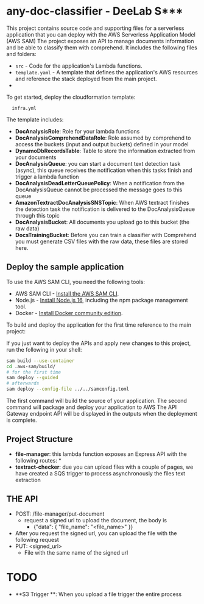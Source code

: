 # any-doc-classifier  - DeeLab S***

This project contains source code and supporting files for a serverless application that you can deploy with the AWS Serverless Application Model (AWS SAM) 
The project exposes an API to manage documents information and be able to classify them with comprehend. It includes the following files and folders:

- `src` - Code for the application's Lambda functions.
- `template.yaml` - A template that defines the application's AWS resources and reference the stack deployed from the main project. 
- 
To get started, deploy the cloudformation template:
```
  infra.yml
```

The template includes: 

* **DocAnalysisRole**: Role for your lambda functions 
* **DocAnalysisComprehendDataRole**: Role assumed by comprehend to access the buckets (input and output buckets) defined in your model
* **DynamoDbRecordsTable**: Table to store the information extracted from your documents
* **DocAnalysisQueue**: you can start a document text detection task (async), this queue receives the notification when this tasks finish and trigger a lambda function
* **DocAnalysisDeadLetterQueuePolicy**: When a notification from the DocAnalysisQueue cannot be processed the message goes to this queue 
* **AmazonTextractDocAnalysisSNSTopic**: When AWS textract finishes the detection task the notification is delivered to the DocAnalysisQueue through this topic
* **DocAnalysisBucket**: All documents you upload go to this bucket (the raw data)
* **DocsTrainingBucket**: Before you can train a classifier with Comprehend you must generate CSV files with the raw data, these files are stored here. 


## Deploy the sample application

To use the AWS SAM CLI, you need the following tools:

* AWS SAM CLI - [Install the AWS SAM CLI](https://docs.aws.amazon.com/serverless-application-model/latest/developerguide/serverless-sam-cli-install.html).
* Node.js - [Install Node.js 16](https://nodejs.org/en/), including the npm package management tool.
* Docker - [Install Docker community edition](https://hub.docker.com/search/?type=edition&offering=community).

To build and deploy the application for the first time reference to the main project: 

If you just want to deploy the APIs and apply new changes to this project, run the following in your shell:

```bash
sam build --use-container 
cd .aws-sam/build/
# for the first time 
sam deploy --guided 
# afterwards  
sam deploy --config-file ../../samconfig.toml
```

The first command will build the source of your application. The second command will package and deploy your application to AWS
The API Gateway endpoint API will be displayed in the outputs when the deployment is complete.

## Project Structure 

* **file-manager**: this lambda function exposes an Express API with the following routes:
  * 
* **textract-checker**: due you can upload files with a couple of pages, we have created a SQS trigger to process asynchronously the files text extraction 


## THE API 

* POST:  /file-manager/put-document 
  * request a signed url to upload the document, the body is
    * {"data": { "file_name": "<file_name>" }}
* After you request the signed url, you can upload the file with the following request 
* PUT: <signed_url> 
  * File with the same name of the signed url 

# TODO 

* **S3 Trigger **: When you upload a file trigger the entire process 